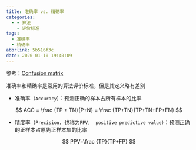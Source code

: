 ```yaml
---
title: 准确率 vs. 精确率
categories:
  - - 算法
    - 评价标准
tags:
  - 准确率
  - 精确率
abbrlink: 5b516f3c
date: 2020-01-10 19:40:09
---
```


参考：[Confusion matrix](https://en.wikipedia.org/wiki/Confusion_matrix)

准确率和精确率是常用的算法评价标准，但是其定义略有差别

* 准确率（`Accuracy`）：预测正确的样本占所有样本的比率

$$
ACC = \frac {TP + TN}{P+N} = \frac {TP+TN}{TP+TN+FP+FN}
$$

* 精度率（`Precision`，也称为`PPV,  positive predictive value`）：预测正确的正样本占原先正样本集的比率

$$
PPV=\frac {TP}{TP+FP}
$$